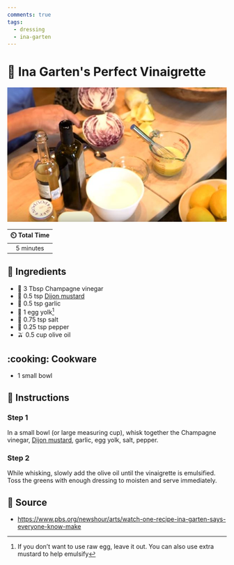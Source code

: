 ```yaml
---
comments: true
tags:
  - dressing
  - ina-garten
---
```

# :champagne: Ina Garten's Perfect Vinaigrette

![Ina Garten's Perfect Vinaigrette](../assets/images/ina-garten's-perfect-vinaigrette.jpg)

| :timer_clock: Total Time |
|:-----------------------: |
| 5 minutes |

## :salt: Ingredients

- 🥂 3 Tbsp Champagne vinegar
- :hotdog: 0.5 tsp [Dijon mustard][1]
- :garlic: 0.5 tsp garlic
- :egg: 1 egg yolk[^1]
- :salt: 0.75 tsp salt
- :salt: 0.25 tsp pepper
- :olive: 0.5 cup olive oil

## :cooking: Cookware

- 1 small bowl

## :pencil: Instructions

### Step 1

In a small bowl (or large measuring cup), whisk together the Champagne vinegar, [Dijon mustard][1], garlic, egg yolk,
salt, pepper.

### Step 2

While whisking, slowly add the olive oil until the vinaigrette is emulsified. Toss the greens with enough dressing to
moisten and serve immediately.

## :link: Source

- <https://www.pbs.org/newshour/arts/watch-one-recipe-ina-garten-says-everyone-know-make>

[^1]:
    If you don’t want to use raw egg, leave it out. You can also use extra mustard to help emulsify

[1]: <./dijon-mustard.md>
